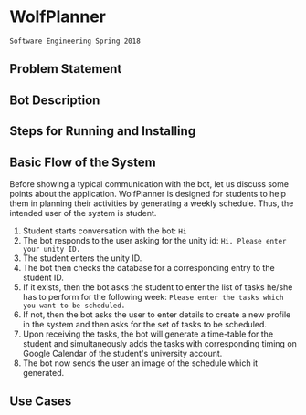 # WolfPlanner
``Software Engineering Spring 2018``
## Problem Statement

## Bot Description

## Steps for Running and Installing

## Basic Flow of the System
Before showing a typical communication with the bot, let us discuss some points about the application.
WolfPlanner is designed for students to help them in planning their activities by generating a weekly schedule. Thus, the intended user of the system is student.
1. Student starts conversation with the bot: ``Hi``
2. The bot responds to the user asking for the unity id: ``Hi. Please enter your unity ID.``
3. The student enters the unity ID.
4. The bot then checks the database for a corresponding entry to the student ID.
5. If it exists, then the bot asks the student to enter the list of tasks he/she has to perform for the following week: ``Please enter the tasks which you want to be scheduled.``
6. If not, then the bot asks the user to enter details to create a new profile in the system and then asks for the set of tasks to be scheduled.
7. Upon receiving the tasks, the bot will generate a time-table for the student and simultaneously adds the tasks with corresponding timing on Google Calendar of the student's university account.
8. The bot now sends the user an image of the schedule which it generated.
## Use Cases
